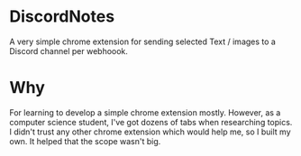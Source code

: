 # DiscordNotes

A very simple chrome extension for sending selected Text / images to a Discord channel per webhoook.

# Why

For learning to develop a simple chrome extension mostly. However, as a computer science student, I've got dozens of tabs when researching topics.
I didn't trust any other chrome extension which would help me, so I built my own. 
It helped that the scope wasn't big.
